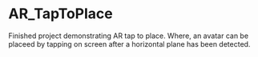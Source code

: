 # AR_TapToPlace

Finished project demonstrating AR tap to place. Where, an avatar can be placeed by tapping on screen after a horizontal plane has been detected.
